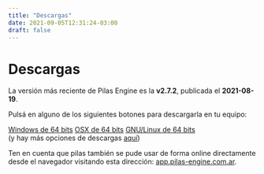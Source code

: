 ```yaml
---
title: "Descargas"
date: 2021-09-05T12:31:24-03:00
draft: false
---
```


<!-- CUIDADO: ESTE ARCHIVO SE GENERA A PARTIR DEL ARCHIVO 'descargas_template.md' -->

# Descargas 

La versión más reciente de Pilas Engine es la <strong>v2.7.2</strong>, publicada el
<strong>2021-08-19</strong>.

Pulsá en alguno de los siguientes botones para descargarla en tu
equipo:

<div class="tc pa3">
  <a class="pa3 br2 bg-blue white link dib mh1" href="https://github.com/pilas-engine/pilas-engine/releases/latest/download/pilas-engine-windows-64_bits.zip">Windows de 64 bits</a>
  <a class="pa3 br2 bg-blue white link dib mh1" href="https://github.com/pilas-engine/pilas-engine/releases/latest/download/pilas-engine-osx-64_bits.zip">OSX de 64 bits</a>
  <a class="pa3 br2 bg-blue white link dib mh1" href="https://github.com/pilas-engine/pilas-engine/releases/latest/download/pilas-engine-linux-64_bits.zip">GNU/Linux de 64 bits</a>
</div>

<div class="tc">
  (y hay más opciones de descargas <a href="https://github.com/pilas-engine/pilas-engine/releases/latest">aquí</a>)
</div>

Ten en cuenta que pilas también se pude usar de forma online directamente
desde el navegador visitando esta dirección: <a href="https://app.pilas-engine.com.ar">app.pilas-engine.com.ar</a>.
